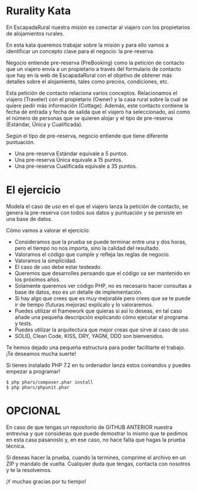 Rurality Kata
=============

En EscapadaRural nuestra misión es conectar al viajero con los propietarios de alojamientos rurales.

En esta kata queremos trabajar sobre la misión y para ello vamos a identificar un concepto clave para el negocio: la pre-reserva.

Negocio entiende pre-reserva (PreBooking) como la petición de contacto que un viajero envía a un propietario a través del formulario de contacto que hay en la web de EscapadaRural con el objetivo de obtener más detalles sobre el alojamiento, tales como precios, condiciones, etc.

Esta petición de contacto relaciona varios conceptos. Relacionamos el viajero (Traveler) con el propietario (Owner) y la casa rural sobre la cual se quiere pedir más información (Cottage). Además, este contacto contiene la fecha de entrada y fecha de salida que el viajero ha seleccionado, así como el número de personas que se quieren alojar y el tipo de pre-reserva (Estándar, Única y Cualificada).

Según el tipo de pre-reserva, negocio entiende que tiene diferente puntuación.
- Una pre-reserva Estándar equivale a 5 puntos.
- Una pre-reserva Única equivale a 15 puntos.
- Una pre-reserva Cualificada equivale a 35 puntos.


# El ejercicio

Modela el caso de uso en el que el viajero lanza la petición de contacto, se genera la pre-reserva con todos sus datos y puntuación y se persiste en una base de datos.

Cómo vamos a valorar el ejercicio:
- Consideramos que la prueba se puede terminar entre una y dos horas, pero el tiempo no nos importa, sino la calidad del resultado.
- Valoramos el código que cumple y refleja las reglas de negocio.
- Valoramos la simplicidad.
- El caso de uso debe estar testeado.
- Queremos que desarrolles pensando que el código va ser mantenido en los próximos años.
- Solamente queremos ver código PHP, no es necesario hacer consultas a base de datos, eso es un detalle de implementación.
- Si hay algo que crees que es muy mejorable pero crees que se te puede ir de tiempo (futuras mejoras) explícalo y lo valoraremos.
- Puedes utilizar el framework que quieras si así lo deseas, en tal caso añade una pequeña descripción explicando cómo ejecutar el programa y tests.
- Puedes utilizar la arquitectura que mejor creas que sirve al caso de uso.
- SOLID, Clean Code, KISS, DRY, YAGNI, DDD son bienvenidos.

Te hemos dejado una pequeña estructura para poder facilitarte el trabajo. ¡Te deseamos mucha suerte!

Si tienes instalado PHP 7.2 en tu ordenador lanza estos comandos y puedes empezar a programar!
```
$ php phars/composer.phar install 
$ php phars/phpunit.phar 
```

# OPCIONAL

En caso de que tengas un repositorio de GITHUB ANTERIOR  nuestra entrevisa y que consideras que puede demostrar lo mismo  que te pedimos en esta casa pásanoslo y, en ese caso, no hace falta que hagas la prueba técnica.

Si deseas hacer la prueba, cuando la termines, comprime el archivo en un ZIP y mandalo de vuelta.
Cualquier duda que tengas, contacta con nosotros y te la resolvemos.

¡Y muchas gracias por tu tiempo!
